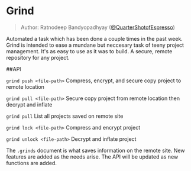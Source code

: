 # Grind
> Author: Ratnodeep Bandyopadhyay ([@QuarterShotofEspresso](https://github.com/QuarterShotofEspresso))

Automated a task which has been done a couple times in the past week. Grind is intended to ease a mundane but neccesary task of teeny project management. It's as easy to use as it was to build. A secure, remote repository for any project.

##API

`grind push <file-path>` Compress, encrypt, and secure copy project to remote location

`grind pull <file-path>` Secure copy project from remote location then decrypt and inflate

`grind pull` List all projects saved on remote site

`grind lock <file-path>` Compress and encrypt project

`grind unlock <file-path>` Decrypt and inflate project

The `.grinds` document is what saves information on the remote site.
New features are added as the needs arise. The API will be updated as new functions are added.
